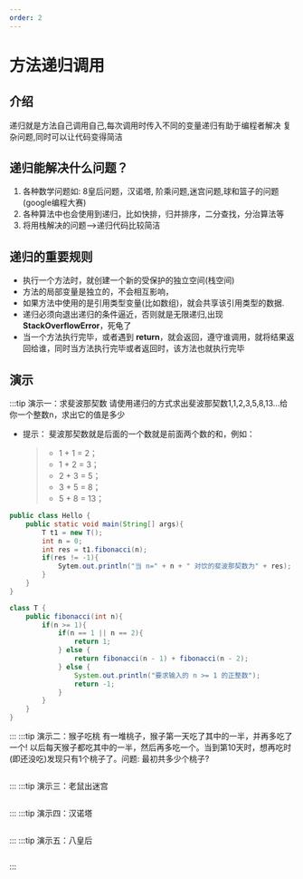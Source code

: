```yaml
---
order: 2
---
```

# 方法递归调用
<!-- more -->

## 介绍

递归就是方法自己调用自己,每次调用时传入不同的变量递归有助于编程者解决
复杂问题,同时可以让代码变得简洁

## 递归能解决什么问题？
1. 各种数学问题如: 8皇后问题，汉诺塔, 阶乘问题,迷宫问题,球和篮子的问题(google编程大赛)
2. 各种算法中也会使用到递归，比如快排，归并排序，二分查找，分治算法等
3. 将用栈解决的问题-->递归代码比较简洁

## 递归的重要规则
   - 执行一个方法时，就创建一个新的受保护的独立空间(栈空间)
   - 方法的局部变量是独立的，不会相互影响，
   - 如果方法中使用的是引用类型变量(比如数组)，就会共享该引用类型的数据.
   - 递归必须向退出递归的条件逼近，否则就是无限递归,出现 **StackOverflowError**，死龟了
   - 当一个方法执行完毕，或者遇到 **return**，就会返回，遵守谁调用，就将结果返回给谁，同时当方法执行完毕或者返回时，该方法也就执行完毕

## 演示
:::tip 演示一：求斐波那契数
请使用递归的方式求出斐波那契数1,1,2,3,5,8,13...给你一个整数n，求出它的值是多少
- 提示： 斐波那契数就是后面的一个数就是前面两个数的和，例如：
    >- 1 + 1 = 2；
    >- 1 + 2 = 3；
    >- 2 + 3 = 5；
    >- 3 + 5 = 8；
    >- 5 + 8 = 13；
```java
public class Hello {
    public static void main(String[] args){
        T t1 = new T();
        int n = 0;
        int res = t1.fibonacci(n);
        if(res != -1){
            Sytem.out.println("当 n=" + n + " 对饮的斐波那契数为" + res);
        }
    }
}

class T {
    public fibonacci(int n){
        if(n >= 1){
            if(n == 1 || n == 2){
                return 1;
            } else {
                return fibonacci(n - 1) + fibonacci(n - 2);
            } else {
                System.out.println("要求输入的 n >= 1 的正整数");
                return -1;
            }
        }
    }
}
```
:::
:::tip 演示二：猴子吃桃
有一堆桃子，猴子第一天吃了其中的一半，并再多吃了一个! 以后每天猴子都吃其中的一半，然后再多吃一个。当到第10天时，想再吃时 (即还没吃)发现只有1个桃子了。问题: 最初共多少个桃子?

```java
```
:::
:::tip 演示三：老鼠出迷宫


```java
```
:::
:::tip 演示四：汉诺塔


```java
```
:::
:::tip 演示五：八皇后


```java
```
:::